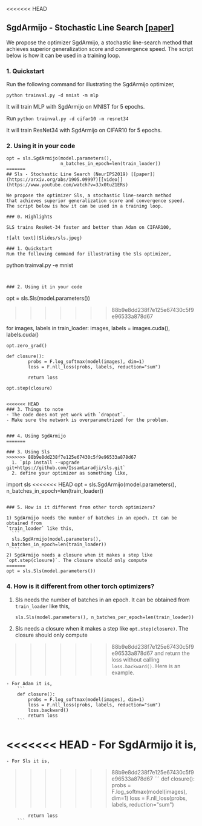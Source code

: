 <<<<<<< HEAD
## SgdArmijo - Stochastic Line Search [[paper]](https://arxiv.org/abs/1905.09997)

We propose the optimizer SgdArmijo, a stochastic line-search method 
that achieves superior generalization score and convergence speed. 
The script below is how it can be used in a training loop.

### 1. Quickstart
Run the following command for illustrating the SgdArmijo optimizer,
```
python trainval.py -d mnist -m mlp
```

It will train MLP with SgdArmijo on MNIST for 5 epochs.

Run `python trainval.py -d cifar10 -m resnet34`

It will train ResNet34 with SgdArmijo on CIFAR10 for 5 epochs.

### 2. Using it in your code

```
opt = sls.SgdArmijo(model.parameters(),
                    n_batches_in_epoch=len(train_loader))
=======
## Sls - Stochastic Line Search (NeurIPS2019) [[paper]](https://arxiv.org/abs/1905.09997)[[video]](https://www.youtube.com/watch?v=3Jx0tuZ1ERs)

We propose the optimizer Sls, a stochastic line-search method 
that achieves superior generalization score and convergence speed. 
The script below is how it can be used in a training loop.

### 0. Highlights

SLS trains ResNet-34 faster and better than Adam on CIFAR100,

![alt text](Slides/sls.jpeg)

### 1. Quickstart
Run the following command for illustrating the Sls optimizer,
```
python trainval.py -e mnist
```


### 2. Using it in your code

```
opt = sls.Sls(model.parameters())
>>>>>>> 88b9e8dd238f7e125e67430c5f9e96533a878d67
                       
for images, labels in train_loader:
    images, labels = images.cuda(), labels.cuda()

    opt.zero_grad()
    
    def closure():
            probs = F.log_softmax(model(images), dim=1)
            loss = F.nll_loss(probs, labels, reduction="sum")
          
            return loss
            
    opt.step(closure)
```

<<<<<<< HEAD
### 3. Things to note
- The code does not yet work with `dropout`.
- Make sure the network is overparametrized for the problem.


### 4. Using SgdArmijo
=======

### 3. Using Sls
>>>>>>> 88b9e8dd238f7e125e67430c5f9e96533a878d67
  1. `pip install --upgrade git+https://github.com/IssamLaradji/sls.git`
  2. define your optimizer as something like,
  ```
  import sls
<<<<<<< HEAD
  opt = sls.SgdArmijo(model.parameters(),
                       n_batches_in_epoch=len(train_loader))
  ```

### 5. How is it different from other torch optimizers?

1) SgdArmijo needs the number of batches in an epoch. It can be obtained from
`train_loader` like this,
    ```
    sls.SgdArmijo(model.parameters(), n_batches_in_epoch=len(train_loader))
    ```
2) SgdArmijo needs a closure when it makes a step like `opt.step(closure)`. The closure should only compute
=======
  opt = sls.Sls(model.parameters())
  ```

### 4. How is it different from other torch optimizers?

1) Sls needs the number of batches in an epoch. It can be obtained from
`train_loader` like this,
    ```
    sls.Sls(model.parameters(), n_batches_per_epoch=len(train_loader))
    ```
2) Sls needs a closure when it makes a step like `opt.step(closure)`. The closure should only compute
>>>>>>> 88b9e8dd238f7e125e67430c5f9e96533a878d67
and return the loss without calling `loss.backward()`. Here is an example.

    - For Adam it is, 
        ```
        def closure():
            probs = F.log_softmax(model(images), dim=1)
            loss = F.nll_loss(probs, labels, reduction="sum")
            loss.backward()
            return loss
        ```
        
<<<<<<< HEAD
    - For SgdArmijo it is, 
=======
    - For Sls it is, 
>>>>>>> 88b9e8dd238f7e125e67430c5f9e96533a878d67
        ```
        def closure():
            probs = F.log_softmax(model(images), dim=1)
            loss = F.nll_loss(probs, labels, reduction="sum")
          
            return loss          
        ```

